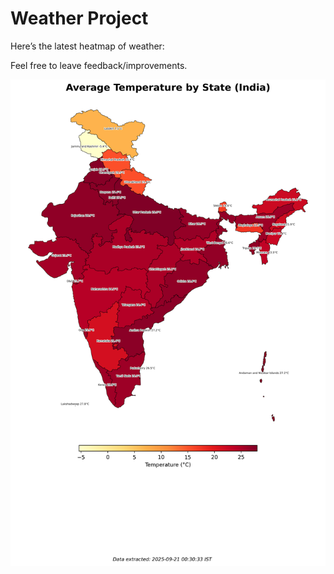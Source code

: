 # Weather Project

Here’s the latest heatmap of weather:

Feel free to leave feedback/improvements.

![India Heatmap](docs/assets/india_heatmap.png?v=CEF9D3)
